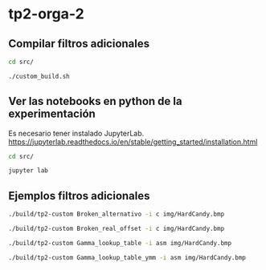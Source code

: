 # tp2-orga-2

## Compilar filtros adicionales

```bash
cd src/
```

```bash
./custom_build.sh
```

## Ver las notebooks en python de la experimentación

Es necesario tener instalado JupyterLab. <https://jupyterlab.readthedocs.io/en/stable/getting_started/installation.html>

```bash
cd src/
```

```bash
jupyter lab
```

## Ejemplos filtros adicionales

```bash
./build/tp2-custom Broken_alternativo -i c img/HardCandy.bmp
```

```bash
./build/tp2-custom Broken_real_offset -i c img/HardCandy.bmp
```

```bash
./build/tp2-custom Gamma_lookup_table -i asm img/HardCandy.bmp
```

```bash
./build/tp2-custom Gamma_lookup_table_ymm -i asm img/HardCandy.bmp
```
